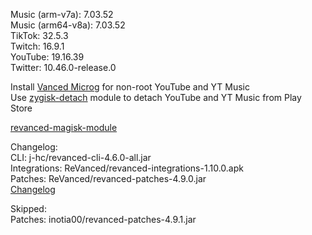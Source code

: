 Music (arm-v7a): 7.03.52  
Music (arm64-v8a): 7.03.52  
TikTok: 32.5.3  
Twitch: 16.9.1  
YouTube: 19.16.39  
Twitter: 10.46.0-release.0  

Install [Vanced Microg](https://github.com/TeamVanced/VancedMicroG/releases) for non-root YouTube and YT Music  
Use [zygisk-detach](https://github.com/j-hc/zygisk-detach) module to detach YouTube and YT Music from Play Store  

[revanced-magisk-module](https://github.com/j-hc/revanced-magisk-module)  

Changelog:  
CLI: j-hc/revanced-cli-4.6.0-all.jar  
Integrations: ReVanced/revanced-integrations-1.10.0.apk  
Patches: ReVanced/revanced-patches-4.9.0.jar  
[Changelog](https://github.com/ReVanced/revanced-patches/releases/tag/v4.9.0)  

Skipped:  
Patches: inotia00/revanced-patches-4.9.1.jar    
